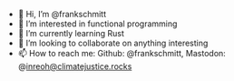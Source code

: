 - 👋 Hi, I’m @frankschmitt
- 👀 I’m interested in functional programming
- 🌱 I’m currently learning Rust
- 💞️ I’m looking to collaborate on anything interesting
- 📫 How to reach me: Github: @frankschmitt, Mastodon: @inreoh@climatejustice.rocks

<!---
frankschmitt/frankschmitt is a ✨ special ✨ repository because its `README.md` (this file) appears on your GitHub profile.
You can click the Preview link to take a look at your changes.
--->
